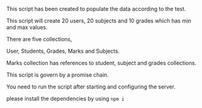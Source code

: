 This script has been created to populate the data according to the test.

This script will create 20 users,  20 subjects and 10 grades which has min and max values.

There are five collections, 

User, Students, Grades, Marks and Subjects.

Marks collection has references to student, subject and grades collections.

This script is govern by a promise chain.

You need to run the script after starting and configuring the server.

please install the dependencies by using `npm i`
